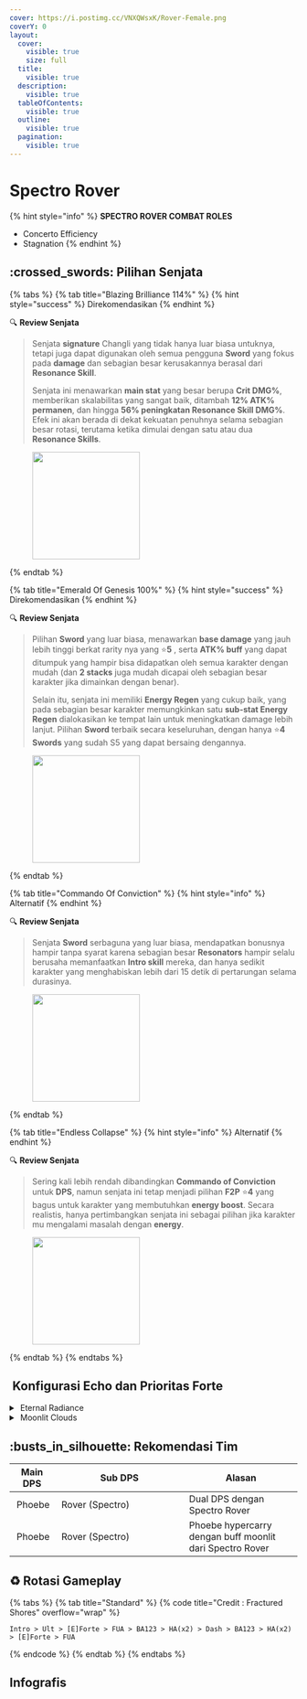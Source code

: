 ```yaml
---
cover: https://i.postimg.cc/VNXQWsxK/Rover-Female.png
coverY: 0
layout:
  cover:
    visible: true
    size: full
  title:
    visible: true
  description:
    visible: true
  tableOfContents:
    visible: true
  outline:
    visible: true
  pagination:
    visible: true
---
```


# Spectro Rover

{% hint style="info" %}
**SPECTRO ROVER COMBAT ROLES**

* Concerto Efficiency
* Stagnation
{% endhint %}

## :crossed\_swords: Pilihan Senjata

{% tabs %}
{% tab title="Blazing Brilliance 114%" %}
{% hint style="success" %}
Direkomendasikan
{% endhint %}

:mag: **Review Senjata**

> Senjata **signature** Changli yang tidak hanya luar biasa untuknya, tetapi juga dapat digunakan oleh semua pengguna **Sword** yang fokus pada **damage** dan sebagian besar kerusakannya berasal dari **Resonance Skill**.
>
> Senjata ini menawarkan **main stat** yang besar berupa **Crit DMG%**, memberikan skalabilitas yang sangat baik, ditambah **12% ATK% permanen**, dan hingga **56% peningkatan Resonance Skill DMG%**. Efek ini akan berada di dekat kekuatan penuhnya selama sebagian besar rotasi, terutama ketika dimulai dengan satu atau dua **Resonance Skills**.

<figure><img src="https://wuthering.wiki/img/weapon_21020016.png" alt="" width="188"><figcaption></figcaption></figure>
{% endtab %}

{% tab title="Emerald Of Genesis 100%" %}
{% hint style="success" %}
Direkomendasikan
{% endhint %}

:mag: **Review Senjata**

> Pilihan **Sword** yang luar biasa, menawarkan **base damage** yang jauh lebih tinggi berkat rarity nya yang :star:**5** , serta **ATK% buff** yang dapat ditumpuk yang hampir bisa didapatkan oleh semua karakter dengan mudah (dan **2 stacks** juga mudah dicapai oleh sebagian besar karakter jika dimainkan dengan benar).
>
> Selain itu, senjata ini memiliki **Energy Regen** yang cukup baik, yang pada sebagian besar karakter memungkinkan satu **sub-stat Energy Regen** dialokasikan ke tempat lain untuk meningkatkan damage lebih lanjut. Pilihan **Sword** terbaik secara keseluruhan, dengan hanya :star:**4** **Swords** yang sudah S5 yang dapat bersaing dengannya.

<figure><img src="https://wuthering.wiki/img/weapon_21020015.png" alt="" width="188"><figcaption></figcaption></figure>
{% endtab %}

{% tab title="Commando Of Conviction" %}
{% hint style="info" %}
Alternatif
{% endhint %}

:mag: **Review Senjata**

> Senjata **Sword** serbaguna yang luar biasa, mendapatkan bonusnya hampir tanpa syarat karena sebagian besar **Resonators** hampir selalu berusaha memanfaatkan **Intro skill** mereka, dan hanya sedikit karakter yang menghabiskan lebih dari 15 detik di pertarungan selama durasinya.

<figure><img src="https://wuthering.wiki/img/weapon_21020044.png" alt="" width="188"><figcaption></figcaption></figure>
{% endtab %}

{% tab title="Endless Collapse" %}
{% hint style="info" %}
Alternatif
{% endhint %}

:mag: **Review Senjata**

> Sering kali lebih rendah dibandingkan **Commando of Conviction** untuk **DPS**, namun senjata ini tetap menjadi pilihan **F2P** :star:**4** yang bagus untuk karakter yang membutuhkan **energy boost**. Secara realistis, hanya pertimbangkan senjata ini sebagai pilihan jika karakter mu mengalami masalah dengan **energy**.

<figure><img src="https://wuthering.wiki/img/weapon_21020084.png" alt="" width="188"><figcaption></figcaption></figure>
{% endtab %}
{% endtabs %}

## <img src="https://wuthering.wiki/img/item_10.png" alt="" data-size="line"> Konfigurasi Echo dan Prioritas Forte

<details>

<summary><img src="https://wuthering.wiki/img/fettericon_11.png" alt="" data-size="line"> Eternal Radiance</summary>

Nightmare: Mourning Aix - (CR% / CDM%)

<img src="https://wuthering.wiki/img/monster_330000200.png" alt="" data-size="original">

**Echo Set**

* 3 - <mark style="color:yellow;">**Spectro DMG**</mark> bonus%
* 3 - <mark style="color:yellow;">**Spectro DMG**</mark> bonus%
* 1 - ATK%
* 1 - ATK%

**Prioritas Echo Substat**

* CR% / CDM%
* ER% (105% - 125%)
* ATK%
* Reso SKill%
* Flat ATK
* Reso lib%

**Prioritas Forte**

Forte > Libe > Reso skill > BA > Intro

</details>

<details>

<summary><img src="https://wuthering.wiki/img/fettericon_8.png" alt="" data-size="line"> Moonlit Clouds</summary>

Impermenance Heron - CR% / CDM%

<img src="https://wuthering.wiki/img/monster_330000030.png" alt="" data-size="original">

**Echo Set**

* 3 - <mark style="color:yellow;">**Spectro DMG**</mark> bonus%
* 3 - <mark style="color:yellow;">**Spectro DMG**</mark> bonus%
* 1 - ATK%
* 1 - ATK%

**Prioritas Echo Substat**

* CR% / CDM%
* ER% (105% - 125%)
* ATK%
* Reso SKill%
* Flat ATK
* Reso lib%

**Prioritas Forte**

Forte > Libe > Reso skill > BA > Intro

</details>

## :busts\_in\_silhouette: Rekomendasi Tim

<table><thead><tr><th>Main DPS</th><th width="211.8193359375">Sub DPS</th><th>Alasan</th></tr></thead><tbody><tr><td><img src="https://i.postimg.cc/mrTfVWTR/Phoebe-Icon.png" alt="" data-size="line"><img src="https://wuthering.wiki/img/fettericon_11.png" alt="" data-size="line"> Phoebe</td><td><img src="https://i.postimg.cc/6qppPGwW/Rover-Male-Icon.png" alt="" data-size="line"><img src="https://wuthering.wiki/img/fettericon_11.png" alt="" data-size="line"> Rover (Spectro)</td><td>Dual DPS dengan Spectro Rover</td></tr><tr><td><img src="https://i.postimg.cc/mrTfVWTR/Phoebe-Icon.png" alt="" data-size="line"><img src="https://wuthering.wiki/img/fettericon_11.png" alt="" data-size="line"> Phoebe</td><td><img src="https://i.postimg.cc/6qppPGwW/Rover-Male-Icon.png" alt="" data-size="line"><img src="https://wuthering.wiki/img/fettericon_8.png" alt="" data-size="line"> Rover (Spectro)</td><td>Phoebe hypercarry dengan buff moonlit dari Spectro Rover</td></tr></tbody></table>

## :recycle: Rotasi Gameplay

{% tabs %}
{% tab title="Standard" %}
{% code title="Credit : Fractured Shores" overflow="wrap" %}
```
Intro > Ult > [E]Forte > FUA > BA123 > HA(x2) > Dash > BA123 > HA(x2) > [E]Forte > FUA
```
{% endcode %}
{% endtab %}
{% endtabs %}

## Infografis

<figure><img src="https://i.postimg.cc/jdMb9Gzm/spectro-rover-latest.png" alt=""><figcaption></figcaption></figure>
